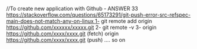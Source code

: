 //To create new application with Github - ANSWER 33
https://stackoverflow.com/questions/65173291/git-push-error-src-refspec-main-does-not-match-any-on-linux 1- git remote add origin https://github.com/xxxxxx/xxxxx.git
2- git remote -v
3- origin https://github.com/xxxx/xxxx.git (fetch)
origin https://github.com/xxxx/xxxx.git (push)
…. so on
